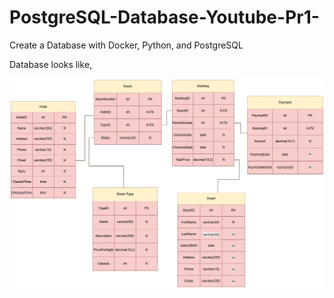 # PostgreSQL-Database-Youtube-Pr1-
Create a Database with Docker, Python, and PostgreSQL

Database looks like, 

![Alt text](https://github.com/TABEYWICKRAMA/PostgreSQL-Database-Youtube-Pr1-/blob/main/Relational%20Database.jpg)
